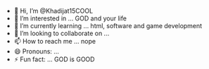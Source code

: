 - 👋 Hi, I’m @Khadijat15COOL
- 👀 I’m interested in ... GOD and your life
- 🌱 I’m currently learning ... html, software and game development
- 💞️ I’m looking to collaborate on ... 
- 📫 How to reach me ... nope
- 😄 Pronouns: ...
- ⚡ Fun fact: ... GOD is GOOD

<!---
Khadijat15COOL/Khadijat15COOL is a ✨ special ✨ repository because its `README.md` (this file) appears on your GitHub profile.
You can click the Preview link to take a look at your changes.
--->
